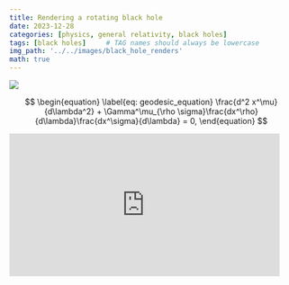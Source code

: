 ```yaml
---
title: Rendering a rotating black hole
date: 2023-12-28
categories: [physics, general relativity, black holes]
tags: [black holes]     # TAG names should always be lowercase
img_path: '../../images/black_hole_renders'
math: true
---
```


![](hot_jet.png)

$$
\begin{equation}
  \label{eq: geodesic_equation}
  \frac{d^2 x^\mu}{d\lambda^2} + \Gamma^\mu_{\rho \sigma}\frac{dx^\rho}{d\lambda}\frac{dx^\sigma}{d\lambda} = 0,
\end{equation}
$$

<iframe src="https://giphy.com/embed/ISI5rCda0ppzTcQFnL" width="480" height="254" frameBorder="0" class="giphy-embed" allowFullScreen></iframe><p><a href="https://giphy.com/gifs/ISI5rCda0ppzTcQFnL"></a></p>
